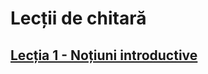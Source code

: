 # Lecții de chitară

## [Lecția 1 - Noțiuni introductive](https://github.com/Voluntari-Noi/guitar-lessons/tree/master/01)

